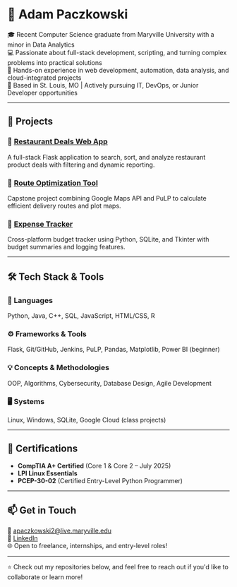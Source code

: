 # 👋 Adam Paczkowski

🎓 Recent Computer Science graduate from Maryville University with a minor in Data Analytics  
💻 Passionate about full-stack development, scripting, and turning complex problems into practical solutions  
🔧 Hands-on experience in web development, automation, data analysis, and cloud-integrated projects  
📍 Based in St. Louis, MO | Actively pursuing IT, DevOps, or Junior Developer opportunities

---

## 🚀 Projects

### 🔹 [Restaurant Deals Web App](https://github.com/apaczkowski/Restaurant-Program)
A full-stack Flask application to search, sort, and analyze restaurant product deals with filtering and dynamic reporting.

### 🔹 [Route Optimization Tool](https://github.com/apaczkowski/COSC-498)
Capstone project combining Google Maps API and PuLP to calculate efficient delivery routes and plot maps.

### 🔹 [Expense Tracker](https://github.com/apaczkowski/COSC-231-Expense-Reporting-Proj)
Cross-platform budget tracker using Python, SQLite, and Tkinter with budget summaries and logging features.

---

## 🛠️ Tech Stack & Tools

### 🧠 Languages
Python, Java, C++, SQL, JavaScript, HTML/CSS, R

### ⚙️ Frameworks & Tools
Flask, Git/GitHub, Jenkins, PuLP, Pandas, Matplotlib, Power BI (beginner)

### 💡 Concepts & Methodologies
OOP, Algorithms, Cybersecurity, Database Design, Agile Development

### 🖥️ Systems
Linux, Windows, SQLite, Google Cloud (class projects)

---

## 📜 Certifications

- **CompTIA A+ Certified** (Core 1 & Core 2 – July 2025)  
- **LPI Linux Essentials**  
- **PCEP-30-02** (Certified Entry-Level Python Programmer)

---

## 📫 Get in Touch

📧 apaczkowski2@live.maryville.edu  
🔗 [LinkedIn](https://www.linkedin.com/in/adam-paczkowski-b841602b7)  
🌐 Open to freelance, internships, and entry-level roles!

---

⭐ Check out my repositories below, and feel free to reach out if you'd like to collaborate or learn more!
